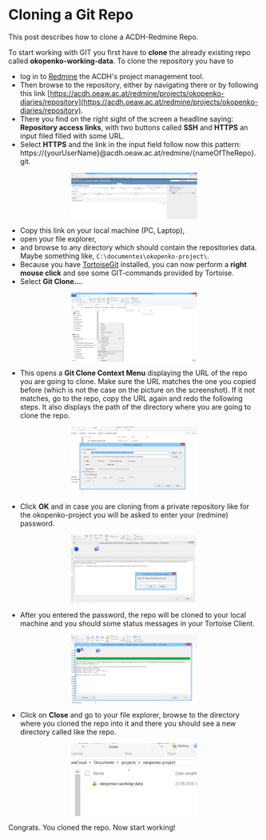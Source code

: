 # Cloning a Git Repo

This post describes how to clone a ACDH-Redmine Repo.

To start working with GIT you first have to **clone** the already existing repo called **okopenko-working-data**. To clone the repository you have to 

* log in to [Redmine](https://acdh.oeaw.ac.at/redmine/login) the ACDH's project management tool. 
* Then browse to the repository, either by navigating there or by following this link [https://acdh.oeaw.ac.at/redmine/projects/okopenko-diaries/repository](https://acdh.oeaw.ac.at/redmine/projects/okopenko-diaries/repository).
* There you find on the right sight of the screen a headline saying: **Repository access links**, with two buttons called **SSH** and **HTTPS** an input filed filled with some URL. 
* Select **HTTPS** and the link in the input field follow now this pattern: https://{yourUserName}@acdh.oeaw.ac.at/redmine/{nameOfTheRepo}.git.

<img style="display:block; margin-left: auto; margin-right: auto; width:50%" src="https://github.com/csae8092/howto/raw/master/blog/posts/img/cloning-a-git-repo/2.jpg"/>

* Copy this link on your local machine (PC, Laptop),
* open your file explorer,
* and browse to any directory which should contain the repositories data. Maybe something like, `C:\documentes\okopenko-project\`.
* Because you have [TortoiseGit](https://tortoisegit.org/) installed, you can now perform a **right mouse click** and see some GIT-commands provided by Tortoise. 
* Select **Git Clone...**.

<img style="display:block; margin-left: auto; margin-right: auto; width:50%" src="https://github.com/csae8092/howto/raw/master/blog/posts/img/cloning-a-git-repo/1.jpg"/>

* This opens a **Git Clone Context Menu** displaying the URL of the repo you are going to clone. Make sure the URL matches the one you copied before (which is not the case on the picture on the screenshot). If it not matches, go to the repo, copy the URL again and redo the following steps. It also displays the path of the directory where you are going to clone the repo.

<img style="display:block; margin-left: auto; margin-right: auto; width:50%" src="https://github.com/csae8092/howto/raw/master/blog/posts/img/cloning-a-git-repo/3a.jpg"/>

* Click **OK** and in case you are cloning from a private repository like for the okopenko-project you will be asked to enter your (redmine) password. 

<img style="display:block; margin-left: auto; margin-right: auto; width:50%" src="https://github.com/csae8092/howto/raw/master/blog/posts/img/cloning-a-git-repo/3.jpg"/>

* After you entered the password, the repo will be cloned to your local machine and you should some status messages in your Tortoise Client. 

<img style="display:block; margin-left: auto; margin-right: auto; width:50%" src="https://github.com/csae8092/howto/raw/master/blog/posts/img/cloning-a-git-repo/4.jpg"/>

* Click on **Close** and go to your file explorer, browse to the directory where you cloned the repo into it and there you should see a new directory called like the repo.

<img style="display:block; margin-left: auto; margin-right: auto; width:50%" src="https://github.com/csae8092/howto/raw/master/blog/posts/img/cloning-a-git-repo/5.jpg"/>

Congrats. You cloned the repo. Now start working!